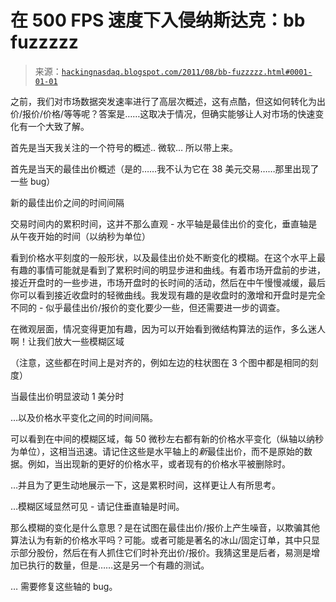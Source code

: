 <!--yml

类别：未分类

日期：2024 年 5 月 13 日 00:04:56

-->

# 在 500 FPS 速度下入侵纳斯达克：bb fuzzzzz

> 来源：[`hackingnasdaq.blogspot.com/2011/08/bb-fuzzzzz.html#0001-01-01`](http://hackingnasdaq.blogspot.com/2011/08/bb-fuzzzzz.html#0001-01-01)

之前，我们对市场数据突发速率进行了高层次概述，这有点酷，但这如何转化为出价/报价/价格/等等呢？答案是……这取决于情况，但确实能够让人对市场的快速变化有一个大致了解。

首先是当天我关注的一个符号的概述.. 微软… 所以带上来。

首先是当天的最佳出价概述（是的……我不认为它在 38 美元交易……那里出现了一些 bug）

新的最佳出价之间的时间间隔

交易时间内的累积时间，这并不那么直观 - 水平轴是最佳出价的变化，垂直轴是从午夜开始的时间（以纳秒为单位）

看到价格水平刻度的一般形状，以及最佳出价处不断变化的模糊。在这个水平上最有趣的事情可能就是看到了累积时间的明显步进和曲线。有着市场开盘前的步进，接近开盘时的一些步进，市场开盘时的长时间的活动，然后在中午慢慢减缓，最后你可以看到接近收盘时的轻微曲线。我发现有趣的是收盘时的激增和开盘时是完全不同的 - 似乎最佳出价/报价的变化要少一些，但还需要进一步的调查。

在微观层面，情况变得更加有趣，因为可以开始看到微结构算法的运作，多么迷人啊！让我们放大一些模糊区域

（注意，这些都在时间上是对齐的，例如左边的柱状图在 3 个图中都是相同的刻度）

当最佳出价明显波动 1 美分时

…以及价格水平变化之间的时间间隔。

可以看到在中间的模糊区域，每 50 微秒左右都有新的价格水平变化（纵轴以纳秒为单位），这相当迅速。请记住这些是水平轴上的*新*最佳出价，而不是原始的数据。例如，当出现新的更好的价格水平，或者现有的价格水平被删除时。

…并且为了更生动地展示一下，这是累积时间，这样更让人有所思考。

…模糊区域显然可见 - 请记住垂直轴是时间。

那么模糊的变化是什么意思？是在试图在最佳出价/报价上产生噪音，以欺骗其他算法认为有新的价格水平吗？可能。或者可能是著名的冰山/固定订单，其中只显示部分股份，然后在有人抓住它们时补充出价/报价。我猜这里是后者，易测是增加已执行的数量，但是……这是另一个有趣的测试。

… 需要修复这些轴的 bug。
